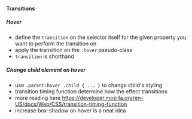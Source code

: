 #### Transitions
##### Hover
* define the `transition` on the selector itself for the given property you want to perform the transition on
* apply the transition on the `:hover` pseudo-class
* `transition` is shorthand 

##### Change child element on hover
* use `.parent:hover .child { ... }` to change child's styling
* transition timing function determine how the effect transitions
* more reading here https://developer.mozilla.org/en-US/docs/Web/CSS/transition-timing-function
* increase box-shadow on hover is a neat idea